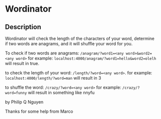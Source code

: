 # Wordinator

## Description

Wordinator will check the length of the characters of your word, determine if two words are anagrams, and it will shuffle your word for you.

To check if two words are anagrams: `/anagram/?word1=<any word>&word2=<any word>`
for example: `localhost:4000/anagram/?word1=hello&word2=olelh` will result in true.

to check the length of your word: `/length/?word=<any word>`.
for example: `localhost:4000/length/?word=man` will result in 3

to shuffle the word: `/crazy/?word=<any word>`
for example: `/crazy/?word=funny` will result in something like nnyfu

by Philip Q Nguyen

Thanks for some help from Marco

